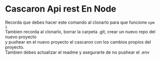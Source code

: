 # Cascaron Api rest En Node

Recorda que debes hacer este comando al clonarlo para que funcione `npm i` \
Tambien recorda al clonarlo, borrar la carpeta .git, crear un nuevo repo del nuevo proyecto \
y pushear en el nuevo proyecto el cascaron con los cambios propios del proyecto. \
Tambien debes actualizar el readme y asegurarte de no pushear el .env
